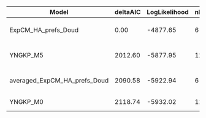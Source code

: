 | Model                        | deltaAIC | LogLikelihood | nParams | ParamValues                                   |
|------------------------------|----------|---------------|---------|-----------------------------------------------|
| ExpCM_HA_prefs_Doud          | 0.00     | -4877.65      | 6       | beta=2.11, kappa=5.14, omega=0.52             |
| YNGKP_M5                     | 2012.60  | -5877.95      | 12      | alpha_omega=0.30, beta_omega=1.42, kappa=4.68 |
| averaged_ExpCM_HA_prefs_Doud | 2090.58  | -5922.94      | 6       | beta=0.68, kappa=5.36, omega=0.22             |
| YNGKP_M0                     | 2118.74  | -5932.02      | 11      | kappa=4.61, omega=0.20                        |